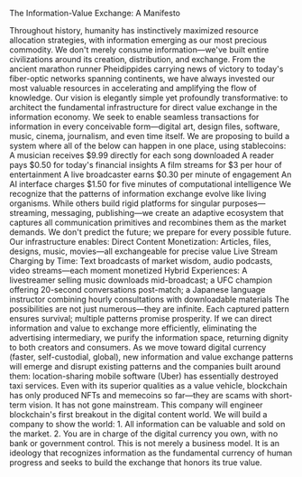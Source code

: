The Information-Value Exchange: A Manifesto

Throughout history, humanity has instinctively maximized resource allocation strategies, with information emerging as our most precious commodity. We don't merely consume information—we've built entire civilizations around its creation, distribution, and exchange. From the ancient marathon runner Pheidippides carrying news of victory to today's fiber-optic networks spanning continents, we have always invested our most valuable resources in accelerating and amplifying the flow of knowledge.
Our vision is elegantly simple yet profoundly transformative: to architect the fundamental infrastructure for direct value exchange in the information economy. We seek to enable seamless transactions for information in every conceivable form—digital art, design files, software, music, cinema, journalism, and even time itself.
We are proposing to build a system where all of the below can happen in one place, using stablecoins:
A musician receives $9.99 directly for each song downloaded
A reader pays $0.50 for today's financial insights
A film streams for $3 per hour of entertainment
A live broadcaster earns $0.30 per minute of engagement
An AI interface charges $1.50 for five minutes of computational intelligence
We recognize that the patterns of information exchange evolve like living organisms. While others build rigid platforms for singular purposes—streaming, messaging, publishing—we create an adaptive ecosystem that captures all communication primitives and recombines them as the market demands. We don't predict the future; we prepare for every possible future.
Our infrastructure enables:
Direct Content Monetization: Articles, files, designs, music, movies—all exchangeable for precise value
Live Stream Charging by Time: Text broadcasts of market wisdom, audio podcasts, video streams—each moment monetized
Hybrid Experiences: A livestreamer selling music downloads mid-broadcast; a UFC champion offering 20-second conversations post-match; a Japanese language instructor combining hourly consultations with downloadable materials
The possibilities are not just numerous—they are infinite. Each captured pattern ensures survival; multiple patterns promise prosperity. If we can direct information and value to exchange more efficiently, eliminating the advertising intermediary, we purify the information space, returning dignity to both creators and consumers.
As we move toward digital currency (faster, self-custodial, global), new information and value exchange patterns will emerge and disrupt existing patterns and the companies built around them: location-sharing mobile software (Uber) has essentially destroyed taxi services. Even with its superior qualities as a value vehicle, blockchain has only produced NFTs and memecoins so far—they are scams with short-term vision. It has not gone mainstream. This company will engineer blockchain's first breakout in the digital content world. We will build a company to show the world: 1. All information can be valuable and sold on the market. 2. You are in charge of the digital currency you own, with no bank or government control.
This is not merely a business model. It is an ideology that recognizes information as the fundamental currency of human progress and seeks to build the exchange that honors its true value.


